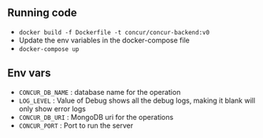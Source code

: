 ## Running code
- `docker build -f Dockerfile -t concur/concur-backend:v0`
- Update the env variables in the docker-compose file
- `docker-compose up`


## Env vars
- `CONCUR_DB_NAME` : database name for the operation
- `LOG_LEVEL` : Value of Debug shows all the debug logs, making it blank will only show error logs
- `CONCUR_DB_URI` : MongoDB uri for the operations
- `CONCUR_PORT` : Port to run the server   